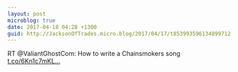 ```yaml
---
layout: post
microblog: true
date: 2017-04-18 04:28 +1300
guid: http://JacksonOfTrades.micro.blog/2017/04/17/t853993596134899712.html
---
```

RT @ValiantGhostCom: How to write a Chainsmokers song [t.co/6Kn1c7mKL...](https://t.co/6Kn1c7mKLW)
